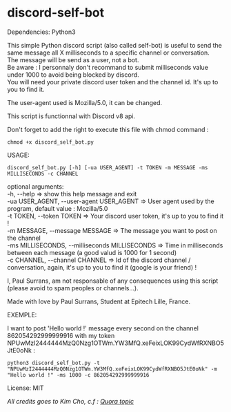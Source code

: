 # discord-self-bot

Dependencies:
    Python3

This simple Python discord script (also called self-bot) is useful to send the same message all X milliseconds to a specific channel or conversation.<br/>
The message will be send as a user, not a bot.<br/>
Be aware : I personnaly don't recommand to submit milliseconds value under 1000 to avoid being blocked by discord.<br/>
You will need your private discord user token and the channel id. It's up to you to find it.<br/>

The user-agent used is Mozilla/5.0, it can be changed.<br/>

This script is functionnal with Discord v8 api.<br/>

Don't forget to add the right to execute this file with chmod command :

```chmod +x discord_self_bot.py```

USAGE:

```discord_self_bot.py [-h] [-ua USER_AGENT] -t TOKEN -m MESSAGE -ms MILLISECONDS -c CHANNEL```

optional arguments:<br/>
  -h,                 --help                      => show this help message and exit<br/>
  -ua   USER_AGENT,   --user-agent USER_AGENT     => User agent used by the program, default value : Mozilla/5.0<br/>
  -t    TOKEN,        --token TOKEN               => Your discord user token, it's up to you to find it !<br/>
  -m    MESSAGE,      --message MESSAGE           => The message you want to post on the channel<br/>
  -ms   MILLISECONDS, --milliseconds MILLISECONDS => Time in milliseconds between each message (a good valud is 1000 for 1 second)<br/>
  -c    CHANNEL,      --channel CHANNEL           => Id of the discord channel / conversation, again, it's up to you to find it (google is your friend) !<br/>

I, Paul Surrans, am not responsable of any consequences using this script (please avoid to spam peoples or channels...).<br/>

Made with love by Paul Surrans, Student at Epitech Lille, France.<br/>

EXEMPLE:

I want to post 'Hello world !' message every second on the channel 862054292999999916 with my token NPUwMzI2444444MzQ0Nzg1OTWm.YW3MfQ.xeFeixLOK99CydWfRXNBO5JtE0oNk :<br/>

```python3 discord_self_bot.py -t "NPUwMzI2444444MzQ0Nzg1OTWm.YW3MfQ.xeFeixLOK99CydWfRXNBO5JtE0oNk" -m "Hello world !" -ms 1000 -c 862054292999999916```

License: MIT<br/>

*All credits goes to Kim Cho, c.f : [Quora topic](https://www.quora.com/I-want-to-automatically-post-a-message-every-24-hours-on-my-Discord-server-using-my-own-account-not-a-bot-account-Is-this-possible-and-if-so-how)*




